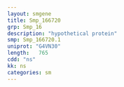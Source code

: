 ```yaml
---
layout: smgene
title: Smp_166720
grp: Smp_16
description: "hypothetical protein"
smp: Smp_166720.1
uniprot: "G4VN30"
length:   765
cdd: "ns"
kk: ns
categories: sm
---
```


